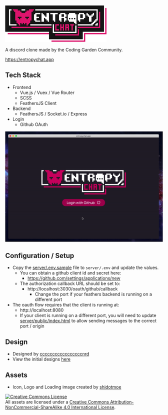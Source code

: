 ![entropychat.app](assets/logo-bg.png)

A discord clone made by the Coding Garden Community.

https://entropychat.app

## Tech Stack

* Frontend
  * Vue.js / Vuex / Vue Router
  * SCSS
  * FeathersJS Client
* Backend
  * FeathersJS / Socket.io / Express
* Login
  * Github OAuth

![demo](assets/demo.gif)

## Configuration / Setup

* Copy the [server/.env.sample](server/.env.sample) file to `server/.env` and update the values.
  * You can obtain a github client id and secret here:
    * https://github.com/settings/applications/new
  * The authorization callback URL should be set to:
    * http://localhost:3030/oauth/github/callback
      * Change the port if your feathers backend is running on a different port
* The oauth flow requires that the client is running at:
  * http://localhost:8080
  * If your client is running on a different port, you will need to update [server/public/index.html](server/public/index.html) to allow sending messages to the correct port / origin

## Design

* Designed by [cccccccccccccccccnrd](https://github.com/cccccccccccccccccnrd)
* View the initial designs [here](https://imgur.com/a/qVUab5w)

## Assets

* Icon, Logo and Loading image created by [shidotmoe](https://github.com/ShiDotMoe)

<a rel="license" href="http://creativecommons.org/licenses/by-nc-sa/4.0/"><img alt="Creative Commons License" style="border-width:0" src="https://i.creativecommons.org/l/by-nc-sa/4.0/88x31.png" /></a><br />All assets are licensed under a <a rel="license" href="http://creativecommons.org/licenses/by-nc-sa/4.0/">Creative Commons Attribution-NonCommercial-ShareAlike 4.0 International License</a>.
